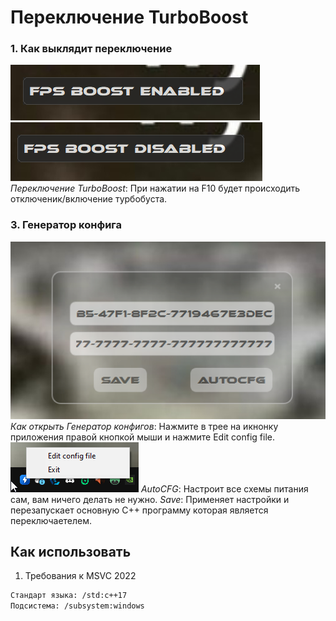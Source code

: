 # Переключение TurboBoost

### 1. Как выклядит переключение
![UI Пример 1](image1.png)
![UI Пример 2](image2.png)  
*Переключение TurboBoost*: При нажатии на F10 будет происходить отключеник/включение турбобуста.  

### 3. Генератор конфига
![UI Генератора CFG](image3.png)
*Как открыть Генератор конфигов*: Нажмите в трее на икнонку приложения правой кнопкой мыши и нажмите Edit config file.
![UI трея](image4.png)
*AutoCFG*: Настроит все схемы питания сам, вам ничего делать не нужно.
*Save*: Применяет настройки и перезапускает основную C++ программу которая является переключаетелем.

## Как использовать

1. Требования к MSVC 2022
```bash
Стандарт языка: /std:c++17
Подсистема: /subsystem:windows
